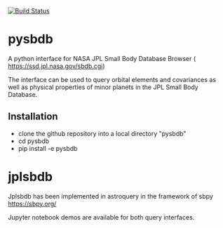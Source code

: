 [![Build Status](https://travis-ci.com/lsst-dm/pysbdb.svg?branch=master)](https://travis-ci.com/lsst-dm/pysbdb)


# pysbdb
A python interface for NASA JPL Small Body Database Browser (
https://ssd.jpl.nasa.gov/sbdb.cgi)

The interface can be used to query orbital elements and covariances as well as physical properties of minor planets in the JPL Small Body Database.

## Installation
* clone the github repository into a local directory "pysbdb"
* cd pysbdb
* pip install -e pysbdb
 

# jplsbdb 
Jplsbdb has been implemented in astroquery in the framework of sbpy 
https://sbpy.org/


Jupyter notebook demos are available for both query interfaces.


